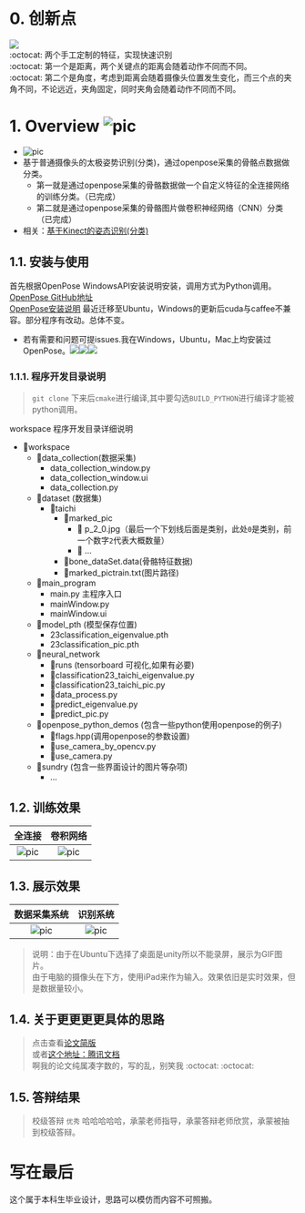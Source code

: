 # 0. 创新点

![](https://pic.downk.cc/item/5ff662853ffa7d37b3c170ca.png)  
 :octocat: 两个手工定制的特征，实现快速识别  
 :octocat: 第一个是距离，两个关键点的距离会随着动作不同而不同。    
 :octocat: 第二个是角度，考虑到距离会随着摄像头位置发生变化，而三个点的夹角不同，不论远近，夹角固定，同时夹角会随着动作不同而不同。  

# 1. Overview ![pic](https://camo.githubusercontent.com/2d21dcc74fc13272cce1a3b020085968fc269cf7/68747470733a2f2f696d672e736869656c64732e696f2f62616467652f70726f70657274792d706572736f6e616c2532307265706f7369746f72792d627269676874677265656e2e737667)



- ![pic](https://img.shields.io/badge/Author-%40wfnian%F0%9F%98%81-red.svg)
- 基于普通摄像头的太极姿势识别(分类)，通过openpose采集的骨骼点数据做分类。
  - 第一就是通过openpose采集的骨骼数据做一个自定义特征的全连接网络的训练分类。（已完成）
  - 第二就是通过openpose采集的骨骼图片做卷积神经网络（CNN）分类（已完成）
- 相关：[基于Kinect的姿态识别(分类)](https://github.com/wfnian/kinect/wiki)


## 1.1. 安装与使用

首先根据OpenPose WindowsAPI安装说明安装，调用方式为Python调用。  
[OpenPose GitHub地址](https://github.com/CMU-Perceptual-Computing-Lab/openpose)  
<u>[OpenPose安装说明](https://github.com/CMU-Perceptual-Computing-Lab/openpose/blob/master/doc/installation.md)</u>
最近迁移至Ubuntu，Windows的更新后cuda与caffee不兼容。部分程序有改动。总体不变。
- 若有需要和问题可提issues.我在Windows，Ubuntu，Mac上均安装过OpenPose。![](https://img.shields.io/badge/-Windows-blue.svg)![](https://img.shields.io/badge/-Ubuntu-orange.svg)![](https://img.shields.io/badge/-Mac-lightgrey.svg)

### 1.1.1. 程序开发目录说明

> `git clone` 下来后`cmake`进行编译,其中要勾选`BUILD_PYTHON`进行编译才能被python调用。

workspace 程序开发目录详细说明

- 📂workspace
  - 📁data_collection(数据采集)
    - data_collection_window.py
    - data_collection_window.ui
    - data_collection.py
  - 📁dataset (数据集)
    - 📁taichi
      - 📁marked_pic
        - 🎴 p_2_0.jpg（最后一个下划线后面是类别，此处`0`是类别，前一个数字`2`代表大概数量）
        - 🎴 ...
      - 📄bone_dataSet.data(骨骼特征数据)
      - 📄marked_pictrain.txt(图片路径)
  - 📁main_program
    - main.py 主程序入口
    - mainWindow.py
    - mainWindow.ui
  - 📁model_pth (模型保存位置)
    - 23classification_eigenvalue.pth
    - 23classification_pic.pth
  - 📁neural_network
    - 📁runs (tensorboard 可视化,如果有必要)
    - 📃classification23_taichi_eigenvalue.py
    - 📃classification23_taichi_pic.py
    - 📃data_process.py
    - 📃predict_eigenvalue.py
    - 📃predict_pic.py
  - 📁openpose_python_demos (包含一些python使用openpose的例子)
    - 📃flags.hpp(调用openpose的参数设置)
    - 📃use_camera_by_opencv.py
    - 📃use_camera.py
  - 📁sundry (包含一些界面设计的图片等杂项)
    - ...

## 1.2. 训练效果

| 全连接 | 卷积网络 |
| :-: | :-: |
| ![pic](workspace/sundry/train_loss_acc_eigenvalue.png)    | ![pic](workspace/sundry/train_loss_acc_pic.png)       |

## 1.3. 展示效果

| 数据采集系统 | 识别系统 |
| :-: | :-: |
| ![pic](workspace/sundry/res2.gif)    | ![pic](workspace/sundry/res1.gif)|
> 说明：由于在Ubuntu下选择了桌面是unity所以不能录屏，展示为GIF图片。  
> 由于电脑的摄像头在下方，使用iPad来作为输入。效果依旧是实时效果，但是数据量较小。

## 1.4. 关于更更更更具体的思路

> 点击查看[论文简版](https://github.com/wfnian/posture_recognition/blob/master/workspace/%E8%AE%BA%E6%96%87%E7%AE%80%E7%89%88.pdf)   
> 或者[这个地址：腾讯文档](https://docs.qq.com/pdf/DWlNNR0xtZGdsRnpQ)  
> 啊我的论文纯属凑字数的，写的乱，别笑我 :octocat: :octocat:  

## 1.5. 答辩结果

> 校级答辩 `优秀` 哈哈哈哈哈，承蒙老师指导，承蒙答辩老师欣赏，承蒙被抽到校级答辩。

# 写在最后

这个属于本科生毕业设计，思路可以模仿而内容不可照搬。
